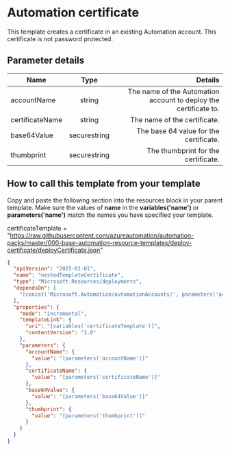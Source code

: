 # Automation certificate

This template creates a certificate in an existing Automation account. This certificate is not password protected.

## Parameter details

| Name            |     Type     |                                                          Details |
| --------------- | :----------: | ---------------------------------------------------------------: |
| accountName     |    string    | The name of the Automation account to deploy the certificate to. |
| certificateName |    string    |                                     The name of the certificate. |
| base64Value     | securestring |                           The base 64 value for the certificate. |
| thumbprint      | securestring |                              The thumbprint for the certificate. |

## How to call this template from your template

Copy and paste the following section into the resources block in your parent template. Make sure the values of **name** in the **variables('name')** or **parameters('name')** match the names you have specified your template.

certificateTemplate = "https://raw.githubusercontent.com/azureautomation/automation-packs/master/000-base-automation-resource-templates/deploy-certificate/deployCertificate.json"

```json
{
  "apiVersion": "2015-01-01",
  "name": "nestedTemplateCertificate",
  "type": "Microsoft.Resources/deployments",
  "dependsOn": [
    "[concat('Microsoft.Automation/automationAccounts/', parameters('accountName'))]"
  ],
  "properties": {
    "mode": "incremental",
    "templateLink": {
      "uri": "[variables('certificateTemplate')]",
      "contentVersion": "1.0"
    },
    "parameters": {
      "accountName": {
        "value": "[parameters('accountName')]"
      },
      "certificateName": {
        "value": "[parameters('certificateName')]"
      },
      "base64Value": {
        "value": "[parameters('base64Value')]"
      },
      "thumbprint": {
        "value": "[parameters('thumbprint')]"
      }
    }
  }
}
```
